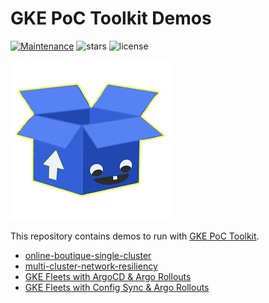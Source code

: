 # GKE PoC Toolkit Demos

[![Maintenance](https://img.shields.io/badge/Maintained%3F-yes-green.svg)](https://GitHub.com/GoogleCloudPlatform/gke-poc-toolkit-demos)
 ![stars](https://img.shields.io/github/stars/GoogleCloudPlatform/gke-poc-toolkit-demos) ![license](https://img.shields.io/github/license/GoogleCloudPlatform/gke-poc-toolkit-demos)


![logo](assets/logo-256.png)

This repository contains demos to run with [GKE PoC Toolkit](https://github.com/GoogleCloudPlatform/gke-poc-toolkit).

- [online-boutique-single-cluster](/online-boutique-single-cluster)
- [multi-cluster-network-resiliency](/multi-cluster-network-resiliency
)
- [GKE Fleets with ArgoCD & Argo Rollouts](/gke-fleets-with-argocd)
- [GKE Fleets with Config Sync & Argo Rollouts](gke-fleets0with-config-sync-and-argo-rollouts)